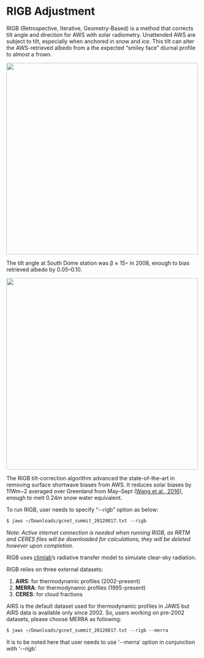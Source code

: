 # RIGB Adjustment

RIGB (Retrospective, Iterative, Geometry-Based) is a method that corrects tilt angle and 
direction for AWS with solar radiometry. Unattended AWS are subject to tilt, especially 
when anchored in snow and ice. This tilt can alter the AWS-retrieved albedo from a the 
expected “smiley face” diurnal profile to almost a frown. 

<p align="left">
  <img width="500" src="http://jaws.ess.uci.edu/jaws/img/fig4a_proposal.png">
</p>

The tilt angle at South Dome station was β ≈ 15◦ in 2008, 
enough to bias retrieved albedo by 0.05–0.10.

<p align="left">
  <img width="500" src="http://jaws.ess.uci.edu/jaws/img/fig4b_proposal.png">
</p>

The RIGB tilt-correction algorithm advanced the state-of-the-art in removing 
surface shortwave biases from AWS. It reduces solar biases by 11Wm−2 averaged over 
Greenland from May–Sept ([Wang et al., 2016](https://www.the-cryosphere.net/10/727/2016/)), 
enough to melt 0.24m snow water equivalent. 

To run RIGB, user needs to specify “--rigb” option as below:

``` html
$ jaws ~/Downloads/gcnet_summit_20120817.txt --rigb
```

*Note: Active internet connection is needed when running RIGB, 
as RRTM and CERES files will be downloaded for calculations, 
they will be deleted however upon completion.*

RIGB uses [climlab](https://github.com/brian-rose/climlab)’s radiative transfer model to simulate clear-sky radiation.

RIGB relies on three external datasets:

1. **AIRS**: for thermodynamic profiles (2002-present)
2. **MERRA**: for thermodynamic profiles (1995-present)
3. **CERES**: for cloud fractions 

AIRS is the default dataset used for thermodynamic profiles in JAWS but AIRS data is 
available only since 2002. So, users working on pre-2002 datasets, 
please choose MERRA as following:

``` html
$ jaws ~/Downloads/gcnet_summit_20120817.txt --rigb --merra
```

It is to be noted here that user needs to use ‘--merra’ option in conjunction with ‘--rigb’.
